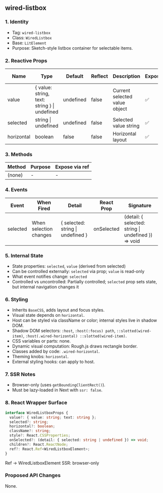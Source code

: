 ## wired-listbox

### 1. Identity
- Tag: `wired-listbox`
- Class: `WiredListbox`
- Base: `LitElement`
- Purpose: Sketch-style listbox container for selectable items.

### 2. Reactive Props
| Name | Type | Default | Reflect | Description | Expose | React Name |
|------|------|----------|----------|--------------|---------|-------------|
| value | { value: string, text: string } \| undefined | undefined | false | Current selected value object | ✅ | value |
| selected | string \| undefined | undefined | false | Selected value string | ✅ | selected |
| horizontal | boolean | false | false | Horizontal layout | ✅ | horizontal |

### 3. Methods
| Method | Purpose | Expose via ref |
|---------|----------|----------------|
| (none) | - | - |

### 4. Events
| Event | When Fired | Detail | React Prop | Signature |
|--------|-------------|---------|-------------|------------|
| selected | When selection changes | { selected: string \| undefined } | onSelected | (detail: { selected: string \| undefined }) => void |

### 5. Internal State
- State properties: `selected`, `value` (derived from selected)
- Can be controlled externally: `selected` via prop; `value` is read-only
- What event notifies change: `selected`
- Controlled vs uncontrolled: Partially controlled; `selected` prop sets state, but internal navigation changes it

### 6. Styling
- Inherits `BaseCSS`, adds layout and focus styles.
- Visual state depends on `horizontal`.
- Host can be styled via className or color; internal styles live in shadow DOM.
- Shadow DOM selectors: `:host`, `:host(:focus) path`, `::slotted(wired-item)`, `:host(.wired-horizontal) ::slotted(wired-item)`.
- CSS variables or parts: none.
- Dynamic visual computation: Rough.js draws rectangle border.
- Classes added by code: `.wired-horizontal`.
- Theming knobs: `horizontal`.
- External styling hooks: can apply to host.

### 7. SSR Notes
- Browser-only (uses `getBoundingClientRect()`).
- Must be lazy-loaded in Next with `ssr: false`.

### 8. React Wrapper Surface
```ts
interface WiredListboxProps {
  value?: { value: string; text: string };
  selected?: string;
  horizontal?: boolean;
  className?: string;
  style?: React.CSSProperties;
  onSelected?: (detail: { selected: string | undefined }) => void;
  children?: React.ReactNode;
  ref?: React.Ref<WiredListboxElement>;
}
```
Ref → WiredListboxElement
SSR: browser-only

### Proposed API Changes
None.